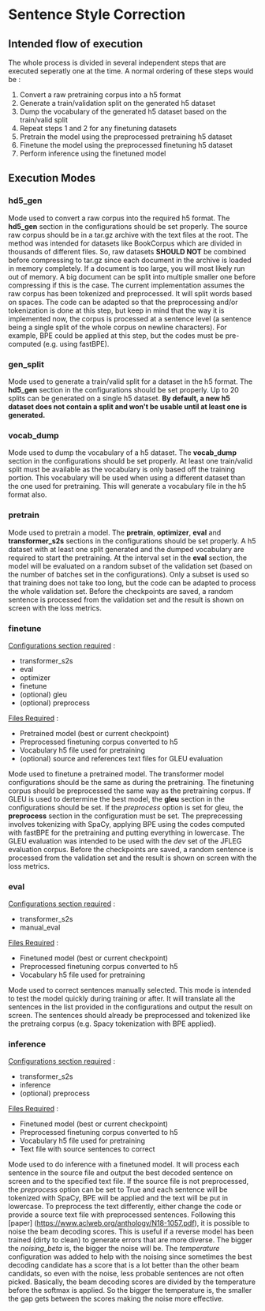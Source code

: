 # Sentence Style Correction

## Intended flow of execution
The whole process is divided in several independent steps that are executed seperatly one at the time. A normal ordering of these steps would be :

1. Convert a raw pretraining corpus into a h5 format
2. Generate a train/validation split on the generated h5 dataset
3. Dump the vocabulary of the generated h5 dataset based on the train/valid split
4. Repeat steps 1 and 2 for any finetuning datasets
5. Pretrain the model using the preprocessed pretraining h5 dataset
6. Finetune the model using the preprocessed finetuning h5 dataset
7. Perform inference using the finetuned model

## Execution Modes

### hd5_gen
Mode used to convert a raw corpus into the required h5 format. The **hd5_gen** section in the configurations should be set properly. The source raw corpus should be in a tar.gz archive with the text files at the root. The method was intended for datasets like BookCorpus which are divided in thousands of different files. So, raw datasets **SHOULD NOT** be combined before compressing to tar.gz since each document in the archive is loaded in memory completely. If a document is too large, you will most likely run out of memory. A big document can be split into multiple smaller one before compressing if this is the case. The current implementation assumes the raw corpus has been tokenized and preprocessed. It will split words based on spaces. The code can be adapted so that the preprocessing and/or tokenization is done at this step, but keep in mind that the way it is implemented now, the corpus is processed at a sentence level (a sentence being a single split of the whole corpus on newline characters). For example, BPE could be applied at this step, but the codes must be pre-computed (e.g. using fastBPE).

### gen_split
Mode used to generate a train/valid split for a dataset in the h5 format. The **hd5_gen** section in the configurations should be set properly. Up to 20 splits can be generated on a single h5 dataset. **By default, a new h5 dataset does not contain a split and won't be usable until at least one is generated.**

### vocab_dump
Mode used to dump the vocabulary of a h5 dataset. The **vocab_dump** section in the configurations should be set properly. At least one train/valid split must be available as the vocabulary is only based off the training portion. This vocabulary will be used when using a different dataset than the one used for pretraining. This will generate a vocabulary file in the h5 format also.

### pretrain
Mode used to pretrain a model. The **pretrain**, **optimizer**, **eval** and **transformer_s2s** sections in the configurations should be set properly. A h5 dataset with at least one split generated and the dumped vocabulary are required to start the pretraining. At the interval set in the **eval** section, the model will be evaluated on a random subset of the validation set (based on the number of batches set in the configurations). Only a subset is used so that training does not take too long, but the code can be adapted to process the whole validation set. Before the checkpoints are saved, a random sentence is processed from the validation set and the result is shown on screen with the loss metrics.

### finetune
<ins>Configurations section required</ins> :
- transformer_s2s
- eval
- optimizer
- finetune
- (optional) gleu
- (optional) preprocess

<ins>Files Required</ins> :
- Pretrained model (best or current checkpoint)
- Preprocessed finetuning corpus converted to h5
- Vocabulary h5 file used for pretraining
- (optional) source and references text files for GLEU evaluation

Mode used to finetune a pretrained model. The transformer model configurations should be the same as during the pretraining. The finetuning corpus should be preprocessed the same way as the pretraining corpus. If GLEU is used to dertermine the best model, the **gleu** section in the configurations should be set. If the *preprocess* option is set for gleu, the **preprocess** section in the configuration must be set. The preprecessing involves tokenizing with SpaCy, applying BPE using the codes computed with fastBPE for the pretraining and putting everything in lowercase. The GLEU evaluation was intended to be used with the *dev* set of the JFLEG evaluation corpus. Before the checkpoints are saved, a random sentence is processed from the validation set and the result is shown on screen with the loss metrics.

### eval
<ins>Configurations section required</ins> :
- transformer_s2s
- manual_eval

<ins>Files Required</ins> :
- Finetuned model (best or current checkpoint)
- Preprocessed finetuning corpus converted to h5
- Vocabulary h5 file used for pretraining

Mode used to correct sentences manually selected. This mode is intended to test the model quickly during training or after. It will translate all the sentences in the list provided in the configurations and output the result on screen. The sentences should already be preprocessed and tokenized like the pretraing corpus (e.g. Spacy tokenization with BPE applied). 


### inference
<ins>Configurations section required</ins> :
- transformer_s2s
- inference
- (optional) preprocess

<ins>Files Required</ins> :
- Finetuned model (best or current checkpoint)
- Preprocessed finetuning corpus converted to h5
- Vocabulary h5 file used for pretraining
- Text file with source sentences to correct

Mode used to do inference with a finetuned model. It will process each sentence in the source file and output the best decoded sentence on screen and to the specified text file. If the source file is not preprocessed, the *preprocess* option can be set to True and each sentence will be tokenized with SpaCy, BPE will be applied and the text will be put in lowercase. To preprocess the text differently, either change the code or provide a source text file with preprocessed sentences. Following this [paper] (https://www.aclweb.org/anthology/N18-1057.pdf), it is possible to noise the beam decoding scores. This is useful if a reverse model has been trained (dirty to clean) to generate errors that are more diverse. The bigger the *noising_beta* is, the bigger the noise will be. The *temperature* configuration was added to help with the noising since sometimes the best decoding candidate has a score that is a lot better than the other beam candidats, so even with the noise, less probable sentences are not often picked. Basically, the beam decoding scores are divided by the temperature before the softmax is applied. So the bigger the temperature is, the smaller the gap gets between the scores making the noise more effective.
